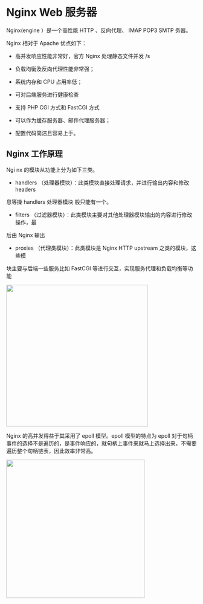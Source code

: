 # Nginx Web 服务器

Nginx(engine ）是一个高性能 HTTP 、反向代理、 IMAP POP3 SMTP 务器。

Nginx 相对于 Apache 优点如下：

- 高并发响应性能非常好，官方 Nginx 处理静态文件并发 /s

- 负载均衡及反向代理性能非常强；

- 系统内存和 CPU 占用率低；

- 可对后端服务进行健康检查

- 支持 PHP CGI 方式和 FastCGI 方式

- 可以作为缓存服务器、邮件代理服务器；

- 配置代码简洁且容易上手。

## Nginx 工作原理

Ngi nx 的模块从功能上分为如下三类。

- handlers （处理器模块）：此类模块直接处理请求，并进行输出内容和修改 headers

息等操 handlers 处理器模块 般只能有一个。

- filters （过滤器模块）：此类模块主要对其他处理器模块输出的内容进行修改操作，最

后由 Nginx 输出

- proxies （代理类模块）：此类模块是 Nginx HTTP upstream 之类的模块，这些模

块主要与后端一些服务比如 FastCGI 等进行交互，实现服务代理和负载均衡等功能

<img title="" src="file:///C:/Users/kayak-bj--0886/AppData/Roaming/marktext/images/2023-10-16-15-54-32-1697442867948.png" alt="" width="375" data-align="center">

Nginx 的高并发得益于其采用了 epoll 模型。epoll 模型的特点为 epoll 对于句柄事件的选择不是遍历的，是事件响应的，就句柄上事件来就马上选择出来，不需要遍历整个句柄链表，因此效率非常高。

<img title="" src="file:///C:/Users/kayak-bj--0886/AppData/Roaming/marktext/images/2023-10-16-15-57-07-1697443023654.png" alt="" width="366" data-align="center">

